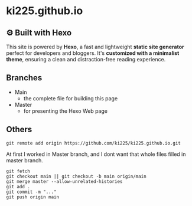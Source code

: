 # ki225.github.io

## ⚙️ **Built with Hexo**  
This site is powered by **Hexo**, a fast and lightweight **static site generator** perfect for developers and bloggers. It's **customized with a minimalist theme**, ensuring a clean and distraction-free reading experience.  

## Branches
- Main
  - the complete file for building this page
- Master 
  - for presenting the Hexo Web page

## Others
```
git remote add origin https://github.com/ki225/ki225.github.io.git
```
At first I worked in Master branch, and I dont want that whole files filled in master branch.
```
git fetch
git checkout main || git checkout -b main origin/main
git merge master --allow-unrelated-histories
git add .
git commit -m "..."
git push origin main
```